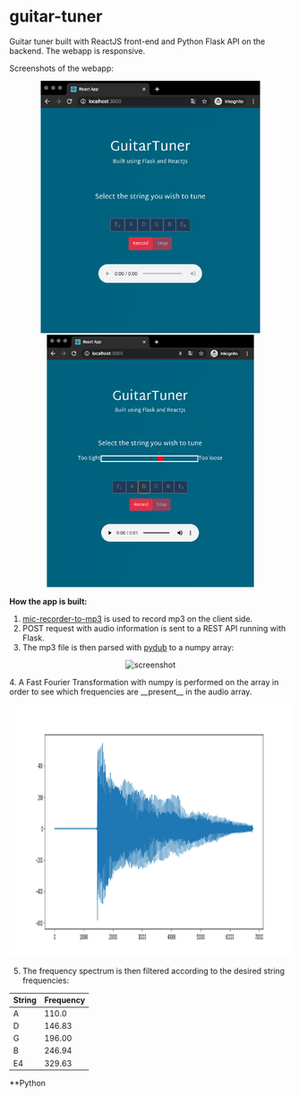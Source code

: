 # guitar-tuner
Guitar tuner built with ReactJS front-end and Python Flask API on the backend. The webapp is responsive.

Screenshots of the webapp:
<p align="center">
  <img height='450px' src="https://github.com/StianIsmar/guitar-tuner/blob/master/screenshots/landing1.png" alt="screenshot" />
  <img height='450px' src="https://github.com/StianIsmar/guitar-tuner/blob/master/screenshots/recorded1.png" alt="screenshot" />
  
</p>




**How the app is built:**
  1. [mic-recorder-to-mp3](https://www.google.com/search?q=mic-recorder-to-mp3&rlz=1C5CHFA_enAU883AU883&oq=mic-recorder-to-mp3&aqs=chrome..69i57.196j0j7&sourceid=chrome&ie=UTF-8) is used to record mp3 on the client side.
  2. POST request with audio information is sent to a REST API running with Flask.
  3. The mp3 file is then parsed with [pydub](https://pypi.org/project/pydub/) to a numpy array:
<p align="center">
  <img height='450px' src="https://github.com/StianIsmar/guitar-tuner/blob/master/screenshots/sound_time.png" alt="screenshot" />
</p>
  4. A Fast Fourier Transformation with numpy is performed on the array in order to see which frequencies are __present__ in the audio array.
 
<p align="center">
  <img height='450px' src="https://github.com/StianIsmar/guitar-tuner/blob/master/screenshots/fft.png" alt="screenshot" />
</p>

5. The frequency spectrum is then filtered according to the desired string frequencies:

| **String** | **Frequency** |
|------------|---------------|
| A          | 110.0         |
| D          | 146.83        |
| G          | 196.00        |
| B          | 246.94        |
| E4         | 329.63        |


**Python
